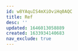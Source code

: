```yaml
---
id: w8YAquIS4mXiOviHq0AQC
title: Ref
desc: ''
updated: 1646013058889
created: 1633934140683
nav_exclude: true
---
```


